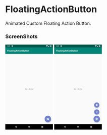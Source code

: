 # FloatingActionButton

Animated Custom Floating Action Button.

### ScreenShots 

<img src="https://github.com/FiratGURGUR/FloatingActionButton/blob/master/app/src/main/res/drawable/image1.png" width="30%">     <img src="https://github.com/FiratGURGUR/FloatingActionButton/blob/master/app/src/main/res/drawable/image2.png" width="30%">
